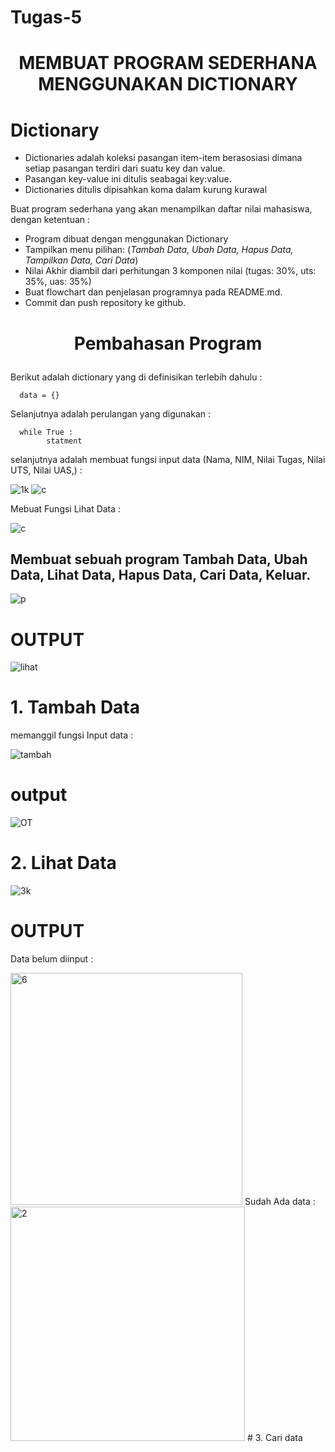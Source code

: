 # Tugas-5
# <p align="center">MEMBUAT PROGRAM SEDERHANA MENGGUNAKAN DICTIONARY</p>
# Dictionary
* Dictionaries adalah koleksi pasangan item-item berasosiasi dimana setiap pasangan terdiri dari suatu key dan value.
* Pasangan key-value ini ditulis seabagai key:value.
* Dictionaries ditulis dipisahkan koma dalam kurung kurawal

Buat program sederhana yang akan menampilkan daftar nilai mahasiswa, dengan ketentuan :

* Program dibuat dengan menggunakan Dictionary
* Tampilkan menu pilihan: (*Tambah Data, Ubah Data, Hapus Data, Tampilkan Data, Cari Data*)
* Nilai Akhir diambil dari perhitungan 3 komponen nilai (tugas: 30%, uts: 35%, uas: 35%)
* Buat flowchart dan penjelasan programnya pada README.md.
* Commit dan push repository ke github.
# <p align="center">Pembahasan Program</p>
Berikut adalah dictionary yang di definisikan terlebih dahulu :

      data = {}
      
Selanjutnya adalah perulangan yang digunakan :

      while True :
            statment
            
selanjutnya adalah membuat fungsi input data (Nama, NIM, Nilai Tugas, Nilai UTS, Nilai UAS,) :

![1k](https://user-images.githubusercontent.com/56942922/71726925-2e37ab00-2e6b-11ea-9d54-6b0130f0f715.png)
![c](https://user-images.githubusercontent.com/56942922/71778262-32d0a080-2fde-11ea-92b0-afe3cd7aa8c3.png)

Mebuat Fungsi Lihat Data :

![c](https://user-images.githubusercontent.com/56942922/71778246-e84f2400-2fdd-11ea-9273-cc13d2b71040.png)

## Membuat sebuah program Tambah Data, Ubah Data, Lihat Data, Hapus Data, Cari Data, Keluar.

![p](https://user-images.githubusercontent.com/56942922/71778328-09fcdb00-2fdf-11ea-9a7b-f9a484ef90b4.png)
# OUTPUT
![lihat](https://user-images.githubusercontent.com/56942922/71778384-c22a8380-2fdf-11ea-842c-3b58ace3f973.png)

# 1. Tambah Data
memanggil fungsi Input data :

![tambah](https://user-images.githubusercontent.com/56942922/71778455-a1166280-2fe0-11ea-87eb-4c7b8ca6ceb8.png)
# output
![OT](https://user-images.githubusercontent.com/56942922/71778484-12561580-2fe1-11ea-897c-c8d6a60a1801.png)
# 2. Lihat Data
![3k](https://user-images.githubusercontent.com/56942922/71778516-7973ca00-2fe1-11ea-9963-445632459f65.png)
# OUTPUT
Data belum diinput :

<img width="371" alt="6" src="https://user-images.githubusercontent.com/56942922/71778534-cfe10880-2fe1-11ea-99bc-f8b92e669144.png">
      Sudah Ada data :
<img width="375" alt="2" src="https://user-images.githubusercontent.com/56942922/71778580-47af3300-2fe2-11ea-86b0-187a7b8a3cdb.png">
# 3. Cari data
